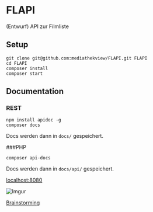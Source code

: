 # FLAPI
(Entwurf) API zur Filmliste
## Setup
```
git clone git@github.com:mediathekview/FLAPI.git FLAPI
cd FLAPI
composer install
composer start
```

## Documentation
### REST
```
npm install apidoc -g
composer docs
```
Docs werden dann in `docs/` gespeichert.

###PHP
```
composer api-docs
```
Docs werden dann in `docs/api/` gespeichert.

[localhost:8080](http://localhost:8080/MediathekView)

![Imgur](http://i.imgur.com/JwX3XEZ.png)

[Brainstorming](https://pad.systemli.org/p/r.da3431b4433391bcdc477628a9550ced)

